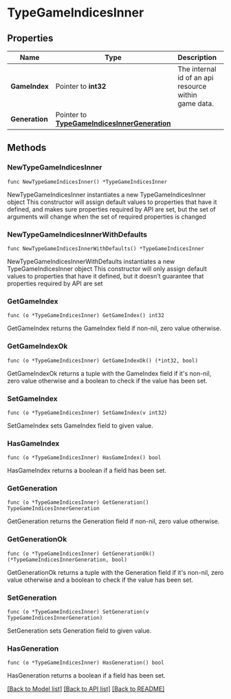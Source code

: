 # TypeGameIndicesInner

## Properties

Name | Type | Description | Notes
------------ | ------------- | ------------- | -------------
**GameIndex** | Pointer to **int32** | The internal id of an api resource within game data. | [optional] 
**Generation** | Pointer to [**TypeGameIndicesInnerGeneration**](TypeGameIndicesInnerGeneration.md) |  | [optional] 

## Methods

### NewTypeGameIndicesInner

`func NewTypeGameIndicesInner() *TypeGameIndicesInner`

NewTypeGameIndicesInner instantiates a new TypeGameIndicesInner object
This constructor will assign default values to properties that have it defined,
and makes sure properties required by API are set, but the set of arguments
will change when the set of required properties is changed

### NewTypeGameIndicesInnerWithDefaults

`func NewTypeGameIndicesInnerWithDefaults() *TypeGameIndicesInner`

NewTypeGameIndicesInnerWithDefaults instantiates a new TypeGameIndicesInner object
This constructor will only assign default values to properties that have it defined,
but it doesn't guarantee that properties required by API are set

### GetGameIndex

`func (o *TypeGameIndicesInner) GetGameIndex() int32`

GetGameIndex returns the GameIndex field if non-nil, zero value otherwise.

### GetGameIndexOk

`func (o *TypeGameIndicesInner) GetGameIndexOk() (*int32, bool)`

GetGameIndexOk returns a tuple with the GameIndex field if it's non-nil, zero value otherwise
and a boolean to check if the value has been set.

### SetGameIndex

`func (o *TypeGameIndicesInner) SetGameIndex(v int32)`

SetGameIndex sets GameIndex field to given value.

### HasGameIndex

`func (o *TypeGameIndicesInner) HasGameIndex() bool`

HasGameIndex returns a boolean if a field has been set.

### GetGeneration

`func (o *TypeGameIndicesInner) GetGeneration() TypeGameIndicesInnerGeneration`

GetGeneration returns the Generation field if non-nil, zero value otherwise.

### GetGenerationOk

`func (o *TypeGameIndicesInner) GetGenerationOk() (*TypeGameIndicesInnerGeneration, bool)`

GetGenerationOk returns a tuple with the Generation field if it's non-nil, zero value otherwise
and a boolean to check if the value has been set.

### SetGeneration

`func (o *TypeGameIndicesInner) SetGeneration(v TypeGameIndicesInnerGeneration)`

SetGeneration sets Generation field to given value.

### HasGeneration

`func (o *TypeGameIndicesInner) HasGeneration() bool`

HasGeneration returns a boolean if a field has been set.


[[Back to Model list]](../README.md#documentation-for-models) [[Back to API list]](../README.md#documentation-for-api-endpoints) [[Back to README]](../README.md)



